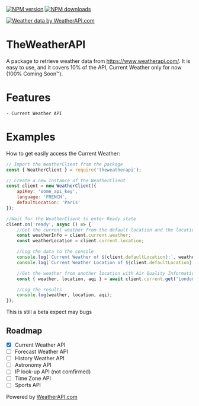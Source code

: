 <p> 
    <a href="https://www.npmjs.com/package/theweatherapi"><img src="https://img.shields.io/npm/v/theweatherapi.svg?maxAge=3600" alt="NPM version" /></a>
    <a href="https://www.npmjs.com/package/theweatherapi"><img src="https://img.shields.io/npm/dt/theweatherapi?color=blue&label=Dowloads" alt="NPM downloads" /></a>
</p>
<a href="https://www.weatherapi.com/" title="Free Weather API"><img src='https://cdn.weatherapi.com/v4/images/weatherapi_logo.png' alt="Weather data by WeatherAPI.com"></a>

# TheWeatherAPI

A package to retrieve weather data from https://www.weatherapi.com/.
It is easy to use, and it covers 10% of the API, Current Weather only for now (100% Coming Soon™).

# Features
    - Current Weather API

# Examples

How to get easily access the Current Weather:

``` js
// Import the WeatherClient from the package
const { WeatherClient } = require('theweatherapi');

// Create a new Instance of the WeatherClient
const client = new WeatherClient({
    apiKey: 'some_api_key',
    language: 'FRENCH',
    defaultLocation: 'Paris'
});

//Wait for the WeatherClient to enter Ready state
client.on('ready', async () => {
    //Get the current weather from the default location and the location of that weather
    const weatherInfo = client.current.weather;
    const weatherLocation = client.current.location; 

    //Log the data to the console
    console.log(`Current Weather of ${client.defaultLocation}:`, weatherInfo);
    console.log(`Current Weather Location of ${client.defaultLocation}:`, weatherLocation);

    //Get the weather from another location with Air Quality Information
    const { weather, location, aqi } = await client.current.get('London', true);

    //Log the results
    console.log(weather, location, aqi);
});
```
This is still a beta expect may bugs

## Roadmap
- [x] Current Weather API
- [ ] Forecast Weather API
- [ ] History Weather API
- [ ] Astronomy API
- [ ] IP look-up API (not comfirmed)
- [ ] Time Zone API
- [ ] Sports API

<p>
    Powered by <a href="https://www.weatherapi.com/" title="Free Weather API">WeatherAPI.com</a>
</p>